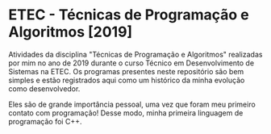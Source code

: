 # ETEC - Técnicas de Programação e Algoritmos [2019]

Atividades da disciplina "Técnicas de Programação e Algoritmos" realizadas por mim no ano de 2019 durante o curso Técnico em Desenvolvimento de Sistemas na ETEC.
Os programas presentes neste repositório são bem simples e estão registrados aqui como um histórico da minha evolução como desenvolvedor.

Eles são de grande importância pessoal, uma vez que foram meu primeiro contato com programação!
Desse modo, minha primeira linguagem de programação foi C++.
